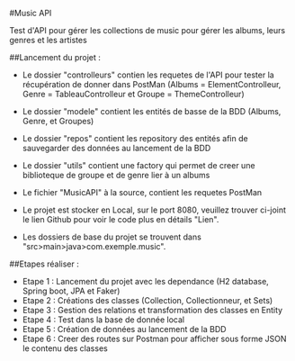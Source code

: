 #Music API

Test d'API pour gérer les collections de music pour gérer les albums, leurs genres et les artistes

##Lancement du projet :
- Le dossier "controlleurs" contien les requetes de l'API pour tester la récupération de donner dans PostMan 
(Albums = ElementControlleur, Genre = TableauControlleur et Groupe = ThemeControlleur)
- Le dossier "modele" contient les entités de basse de la BDD (Albums, Genre, et Groupes)
- Le dossier "repos" contient les repository des entités afin de sauvegarder des données au lancement de la BDD
- Le dossier "utils" contient une factory qui permet de creer une biblioteque de groupe et de genre lier à un albums

- Le fichier "MusicAPI" à la source, contient les requetes PostMan

- Le projet est stocker en Local, sur le port 8080, veuillez trouver ci-joint le lien Github pour voir le code plus en détails
"Lien".

- Les dossiers de base du projet se trouvent dans "src>main>java>com.exemple.music".

##Etapes réaliser :

- Etape 1 : Lancement du projet avec les dependance (H2 database, Spring boot, JPA et Faker)
- Etape 2 : Créations des classes (Collection, Collectionneur, et Sets)
- Etape 3 : Gestion des relations et transformation des classes en Entity
- Etape 4 : Test dans la base de donnée local
- Etape 5 : Création de données au lancement de la BDD
- Etape 6 : Creer des routes sur Postman pour afficher sous forme JSON le contenu des classes